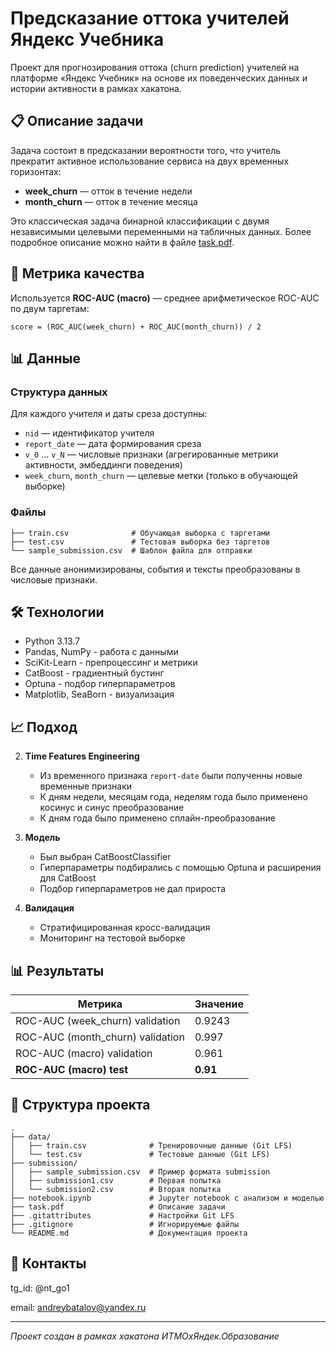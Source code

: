# Предсказание оттока учителей Яндекс Учебника

Проект для прогнозирования оттока (churn prediction) учителей на платформе «Яндекс Учебник» на основе их поведенческих данных и истории активности в рамках хакатона.

## 📋 Описание задачи

Задача состоит в предсказании вероятности того, что учитель прекратит активное использование сервиса на двух временных горизонтах:
- **week_churn** — отток в течение недели
- **month_churn** — отток в течение месяца

Это классическая задача бинарной классификации с двумя независимыми целевыми переменными на табличных данных. Более подробное описание можно найти в файле [task.pdf](https://github.com/AndreiBatalov/HK_Yandex/blob/main/task.pdf).

## 🎯 Метрика качества

Используется **ROC-AUC (macro)** — среднее арифметическое ROC-AUC по двум таргетам:

```
score = (ROC_AUC(week_churn) + ROC_AUC(month_churn)) / 2
```

## 📊 Данные

### Структура данных

Для каждого учителя и даты среза доступны:
- `nid` — идентификатор учителя
- `report_date` — дата формирования среза
- `v_0` ... `v_N` — числовые признаки (агрегированные метрики активности, эмбеддинги поведения)
- `week_churn`, `month_churn` — целевые метки (только в обучающей выборке)

### Файлы

```
├── train.csv              # Обучающая выборка с таргетами
├── test.csv               # Тестовая выборка без таргетов
└── sample_submission.csv  # Шаблон файла для отправки
```

Все данные анонимизированы, события и тексты преобразованы в числовые признаки.

## 🛠 Технологии

- Python 3.13.7
- Pandas, NumPy - работа с данными
- SciKit-Learn - препроцессинг и метрики
- CatBoost - градиентный бустинг
- Optuna - подбор гиперпараметров
- Matplotlib, SeaBorn - визуализация

## 📈 Подход

2. **Time Features Engineering**
   - Из временного признака ```report-date``` были полученны новые временные признаки
   - К дням недели, месяцам года, неделям года было применено косинус и синус преобразование
   - К дням года было применено сплайн-преобразование

3. **Модель**
   - Был выбран CatBoostClassifier
   - Гиперпараметры подбирались с помощью Optuna и расширения для CatBoost
   - Подбор гиперпараметров не дал прироста

4. **Валидация**
   - Стратифицированная кросс-валидация
   - Мониторинг на тестовой выборке

## 📊 Результаты

| Метрика | Значение |
|---------|----------|
| ROC-AUC (week_churn) validation | 0.9243 |
| ROC-AUC (month_churn) validation | 0.997 |
| ROC-AUC (macro) validation | 0.961 |
| **ROC-AUC (macro) test** | **0.91** |

## 📁 Структура проекта
```
.
├── data/
│   ├── train.csv              # Тренировочные данные (Git LFS)
│   └── test.csv               # Тестовые данные (Git LFS)
├── submission/
│   ├── sample_submission.csv  # Пример формата submission
│   ├── submission1.csv        # Первая попытка
│   └── submission2.csv        # Вторая попытка
├── notebook.ipynb             # Jupyter notebook с анализом и моделью
├── task.pdf                   # Описание задачи
├── .gitattributes             # Настройки Git LFS
├── .gitignore                 # Игнорируемые файлы
└── README.md                  # Документация проекта
```

## 📧 Контакты

tg_id: @nt_go1

email: andreybatalov@yandex.ru

---

*Проект создан в рамках хакатона ИТМОxЯндек.Образование*
